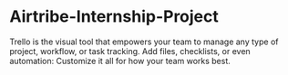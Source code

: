 # Airtribe-Internship-Project
Trello is the visual tool that empowers your team to manage any type of project, workflow, or task tracking. Add files, checklists, or even automation: Customize it all for how your team works best.
